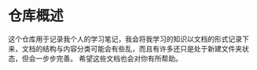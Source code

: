 # 仓库概述
这个仓库用于记录我个人的学习笔记，我会将我学习的知识以文档的形式记录下来，文档的结构与内容分类可能会有些乱，而且有许多还只是处于新建文件夹状态，但会一步步完善。
希望这些文档也会对你有所帮助。
